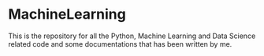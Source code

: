 # MachineLearning

This is the repository for all the Python, Machine Learning and Data Science related code and some documentations that has been written by me.



